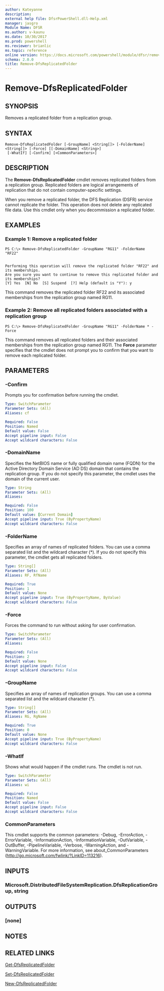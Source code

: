 ```yaml
---
author: Kateyanne
description: 
external help file: DfsrPowerShell.dll-Help.xml
manager: jasgro
Module Name: DFSR
ms.author: v-kaunu
ms.date: 10/30/2017
ms.prod: powershell
ms.reviewer: brianlic
ms.topic: reference
online version: https://docs.microsoft.com/powershell/module/dfsr/remove-dfsreplicatedfolder?view=windowsserver2012r2-ps&wt.mc_id=ps-gethelp
schema: 2.0.0
title: Remove-DfsReplicatedFolder
---
```


# Remove-DfsReplicatedFolder

## SYNOPSIS
Removes a replicated folder from a replication group.

## SYNTAX

```
Remove-DfsReplicatedFolder [-GroupName] <String[]> [-FolderName] <String[]> [-Force] [[-DomainName] <String>]
 [-WhatIf] [-Confirm] [<CommonParameters>]
```

## DESCRIPTION
The **Remove-DfsReplicatedFolder** cmdlet removes replicated folders from a replication group.
Replicated folders are logical arrangements of replication that do not contain computer-specific settings.

When you remove a replicated folder, the DFS Replication (DSFR) service cannot replicate the folder.
This operation does not delete any replicated file data.
Use this cmdlet only when you decommission a replicated folder.

## EXAMPLES

### Example 1: Remove a replicated folder
```
PS C:\> Remove-DfsReplicatedFolder -GroupName "RG11" -FolderName "RF22"


Performing this operation will remove the replicated folder "RF22" and its memberships.
Are you sure you want to continue to remove this replicated folder and its memberships?
[Y] Yes  [N] No  [S] Suspend  [?] Help (default is "Y"): y
```

This command removes the replicated folder RF22 and its associated memberships from the replication group named RG11.

### Example 2: Remove all replicated folders associated with a replication group
```
PS C:\> Remove-DfsReplicatedFolder -GroupName "RG11" -FolderName * -Force
```

This command removes all replicated folders and their associated memberships from the replication group named RG11.
The **Force** parameter specifies that the cmdlet does not prompt you to confirm that you want to remove each replicated folder.

## PARAMETERS

### -Confirm
Prompts you for confirmation before running the cmdlet.

```yaml
Type: SwitchParameter
Parameter Sets: (All)
Aliases: cf

Required: False
Position: Named
Default value: False
Accept pipeline input: False
Accept wildcard characters: False
```

### -DomainName
Specifies the NetBIOS name or fully qualified domain name (FQDN) for the Active Directory Domain Service (AD DS) domain that contains the replication group.
If you do not specify this parameter, the cmdlet uses the domain of the current user.

```yaml
Type: String
Parameter Sets: (All)
Aliases: 

Required: False
Position: 100
Default value: [Current Domain]
Accept pipeline input: True (ByPropertyName)
Accept wildcard characters: False
```

### -FolderName
Specifies an array of names of replicated folders.
You can use a comma separated list and the wildcard character (*).
If you do not specify this parameter, the cmdlet gets all replicated folders.

```yaml
Type: String[]
Parameter Sets: (All)
Aliases: RF, RfName

Required: True
Position: 1
Default value: None
Accept pipeline input: True (ByPropertyName, ByValue)
Accept wildcard characters: False
```

### -Force
Forces the command to run without asking for user confirmation.

```yaml
Type: SwitchParameter
Parameter Sets: (All)
Aliases: 

Required: False
Position: 2
Default value: None
Accept pipeline input: False
Accept wildcard characters: False
```

### -GroupName
Specifies an array of names of replication groups.
You can use a comma separated list and the wildcard character (*).

```yaml
Type: String[]
Parameter Sets: (All)
Aliases: RG, RgName

Required: True
Position: 0
Default value: None
Accept pipeline input: True (ByPropertyName)
Accept wildcard characters: False
```

### -WhatIf
Shows what would happen if the cmdlet runs.
The cmdlet is not run.

```yaml
Type: SwitchParameter
Parameter Sets: (All)
Aliases: wi

Required: False
Position: Named
Default value: False
Accept pipeline input: False
Accept wildcard characters: False
```

### CommonParameters
This cmdlet supports the common parameters: -Debug, -ErrorAction, -ErrorVariable, -InformationAction, -InformationVariable, -OutVariable, -OutBuffer, -PipelineVariable, -Verbose, -WarningAction, and -WarningVariable. For more information, see about_CommonParameters (http://go.microsoft.com/fwlink/?LinkID=113216).

## INPUTS

### Microsoft.DistributedFileSystemReplication.DfsReplicationGroup, string

## OUTPUTS

### [none]

## NOTES

## RELATED LINKS

[Get-DfsReplicatedFolder](./Get-DfsReplicatedFolder.md)

[Set-DfsReplicatedFolder](./Set-DfsReplicatedFolder.md)

[New-DfsReplicatedFolder](./New-DfsReplicatedFolder.md)

